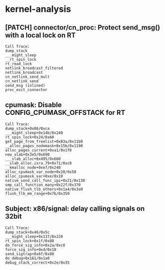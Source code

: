 # kernel-analysis

## [PATCH] connector/cn_proc: Protect send_msg() with a local lock on RT

```
Call Trace:
dump_stack
___might_sleep
__rt_spin_lock
rt_read_lock
netlink_broadcast_filtered
netlink_broadcast
cn_netlink_send_mult
cn_netlink_send
send_msg (inlined)
proc_exit_connector
```

## cpumask: Disable CONFIG_CPUMASK_OFFSTACK for RT

```
Call Trace:
dump_stack+0x86/0xca
___might_sleep+0x14b/0x240
rt_spin_lock+0x24/0x60
get_page_from_freelist+0x83a/0x11b0
__alloc_pages_nodemask+0x15b/0x1190
alloc_pages_current+0xa1/0x1f0
new_slab+0x3e5/0x690
___slab_alloc+0x495/0x660
__slab_alloc.isra.79+0x71/0xc0
__kmalloc_node+0xe7/0x240
alloc_cpumask_var_node+0x20/0x50
alloc_cpumask_var+0xe/0x10
native_send_call_func_ipi+0x21/0x130
smp_call_function_many+0x22f/0x370
native_flush_tlb_others+0x1a4/0x3a0
flush_tlb_mm_range+0x7b/0x350
```

## Subject: x86/signal: delay calling signals on 32bit

```
Call Trace:
dump_stack+0x46/0x5c
___might_sleep+0x137/0x220
rt_spin_lock+0x1f/0x80
do_force_sig_info+0x2a/0xc0
force_sig_info+0xd/0x10
send_sigtrap+0x6f/0x80
do_debug+0x161/0x1a0
debug_stack_correct+0x2e/0x35
```
